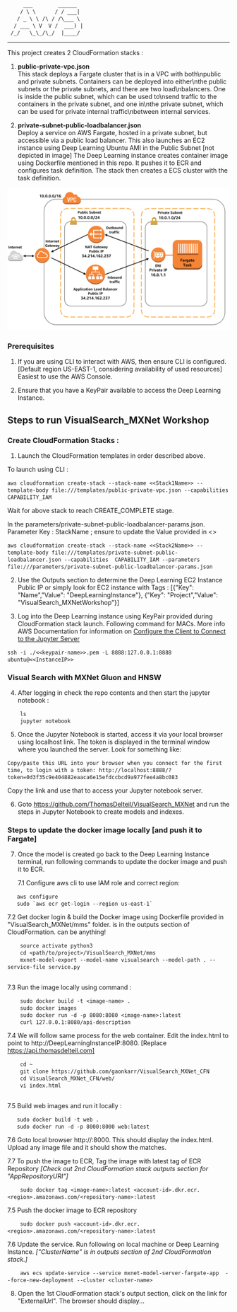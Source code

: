          ___        ______    
        / \ \      / / ___|   
       / _ \ \ /\ / /\___ \  
      / ___ \ V  V /  ___) | 
     /_/   \_\_/\_/  |____/   
 ----------------------------------------------------------------- 

This project creates 2 CloudFormation stacks :
1. **public-private-vpc.json**   
This stack deploys a Fargate cluster that is in a VPC with both\npublic and private subnets. Containers can be deployed into either\nthe public subnets or the private subnets, and there are two load\nbalancers. One is inside the public subnet, which can be used to\nsend traffic to the containers in the private subnet, and one in\nthe private subnet, which can be used for private internal traffic\nbetween internal services.


2. **private-subnet-public-loadbalancer.json**   
Deploy a service on AWS Fargate, hosted in a private subnet, but accessible via a public load balancer. 
This also launches an EC2 instance using Deep Learning Ubuntu AMI in the Public Subnet [not depicted in image]
The Deep Learning instance creates container image using Dockerfile mentioned in this repo. It pushes it to ECR and configures task definition.
The stack then creates a ECS cluster with the task definition.

![private subnet public load balancer](images/private-task-public-loadbalancer.png)

### Prerequisites

1. If you are using CLI to interact with AWS, then ensure CLI is configured. [Default region US-EAST-1, considering availability of used resources]
Easiest to use the AWS Console.

2. Ensure that you have a KeyPair available to access the Deep Learning Instance.

## Steps to run VisualSearch_MXNet Workshop

 
 
### Create CloudFormation Stacks :  
1. Launch the CloudFormation templates in order described above.
 
To launch using CLI :  
```
aws cloudformation create-stack --stack-name <<Stack1Name>> --template-body file:///templates/public-private-vpc.json --capabilities  CAPABILITY_IAM 
```

Wait for above stack to reach CREATE_COMPLETE stage. 

In the parameters/private-subnet-public-loadbalancer-params.json. Parameter Key : StackName ; ensure to update the Value provided in <<Stack1Name>>

```
aws cloudformation create-stack --stack-name <<Stack2Name>> --template-body file:///templates/private-subnet-public-loadbalancer.json --capabilities  CAPABILITY_IAM --parameters file:///parameters/private-subnet-public-loadbalancer-params.json 
```



2. Use the Outputs section to determine the Deep Learning EC2 Instance Public IP or simply look for EC2 instance with Tags : 
[{"Key": "Name","Value": "DeepLearningInstance"}, {"Key": "Project","Value": "VisualSearch_MXNetWorkshop"}]



3. Log into the Deep Learning instance using KeyPair provided during CloudFormation stack launch. 
Following command for MACs. 
More info AWS Documentation for information on [Configure the Client to Connect to the Jupyter Server](https://docs.aws.amazon.com/dlami/latest/devguide/setup-jupyter-configure-client.html) 


```
ssh -i ./<<keypair-name>>.pem -L 8888:127.0.0.1:8888 ubuntu@<<InstanceIP>>
```



### Visual Search with MXNet Gluon and HNSW

4. After logging in check the repo contents and then start the jupyter notebook :
 
```
    ls
    jupyter notebook
```



5. Once the Jupyter Notebook is started, access it via your local browser using localhost link. The token is displayed in the terminal window where you launched the server. Look for something like:
```
Copy/paste this URL into your browser when you connect for the first time, to login with a token: http://localhost:8888/?token=0d3f35c9e404882eaaca6e15efdccbcd9a977fee4a8bc083
```

Copy the link and use that to access your Jupyter notebook server.
  


6. Goto https://github.com/ThomasDelteil/VisualSearch_MXNet and run the steps in Jupyter Notebook to create models and indexes.



### Steps to update the docker image locally [and push it to Fargate]

7. Once the model is created go back to the Deep Learning Instance terminal, run following commands to update the docker image and push it to ECR.
    
   7.1 Configure aws cli to use IAM role and correct region:
```
   aws configure
   sudo `aws ecr get-login --region us-east-1`
```

   7.2 Get docker login & build the Docker image using Dockerfile provided in "VisualSearch_MXNet/mms" folder. 
   <repository-name> is in the outputs section of CloudFormation. <image-name> can be anything!

```
    source activate python3
    cd <path/to/project>/VisualSearch_MXNet/mms
    mxnet-model-export --model-name visualsearch --model-path . --service-file service.py 
    
```


  7.3 Run the image locally using command :

```
    sudo docker build -t <image-name> .
    sudo docker images
    sudo docker run -d -p 8080:8080 <image-name>:latest
    curl 127.0.0.1:8080/api-description
```

   7.4 We will follow same process for the web container. Edit the index.html to point to http://DeepLearningInstanceIP:8080. [Replace https://api.thomasdelteil.com]

```
    cd ~
    git clone https://github.com/gaonkarr/VisualSearch_MXNet_CFN
    cd VisualSearch_MXNet_CFN/web/
    vi index.html
    
```
   
   7.5  Build web images and run it locally :   

```
   sudo docker build -t web .
   sudo docker run -d -p 8000:8000 web:latest
``` 

   7.6  Goto local browser http://<DeepLearningInstancePublicIP>:8000. This should display the index.html. Upload any image file and it should show the matches.

   7.7 To push the image to ECR, Tag the image with latest tag of ECR Repository *[Check out 2nd CloudFormation stack outputs section for "AppRepositoryURI"]*
```
    sudo docker tag <image-name>:latest <account-id>.dkr.ecr.<region>.amazonaws.com/<repository-name>:latest
```


   7.5 Push the docker image to ECR repository

```
    sudo docker push <account-id>.dkr.ecr.<region>.amazonaws.com/<repository-name>:latest
```


   7.6 Update the service. Run following on local machine or Deep Learning Instance. *["ClusterName" is in outputs section of 2nd CloudFormation stack.]*
```
    aws ecs update-service --service mxnet-model-server-fargate-app  --force-new-deployment --cluster <cluster-name>
```



8. Open the 1st CloudFormation stack's output section, click on the link for "ExternalUrl". The browser should display...
